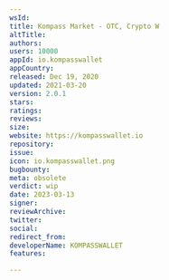 ```yaml
---
wsId: 
title: Kompass Market - OTC, Crypto W
altTitle: 
authors: 
users: 10000
appId: io.kompasswallet
appCountry: 
released: Dec 19, 2020
updated: 2021-03-20
version: 2.0.1
stars: 
ratings: 
reviews: 
size: 
website: https://kompasswallet.io
repository: 
issue: 
icon: io.kompasswallet.png
bugbounty: 
meta: obsolete
verdict: wip
date: 2023-03-13
signer: 
reviewArchive: 
twitter: 
social: 
redirect_from: 
developerName: KOMPASSWALLET
features: 

---
```


